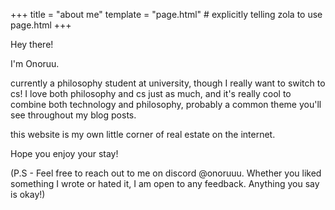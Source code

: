 +++
title = "about me"
template = "page.html" # explicitly telling zola to use page.html
+++

Hey there!

I'm Onoruu.

currently a philosophy student at university, though I really want to switch to cs! I love both philosophy and cs just as much, and it's really cool to combine both technology and philosophy, probably a common theme you'll see throughout my blog posts.

this website is my own little corner of real estate on the internet. 

Hope you enjoy your stay!

(P.S - Feel free to reach out to me on discord @onoruuu. Whether you liked something I wrote or hated it, I am open to any feedback. Anything you say is okay!)


